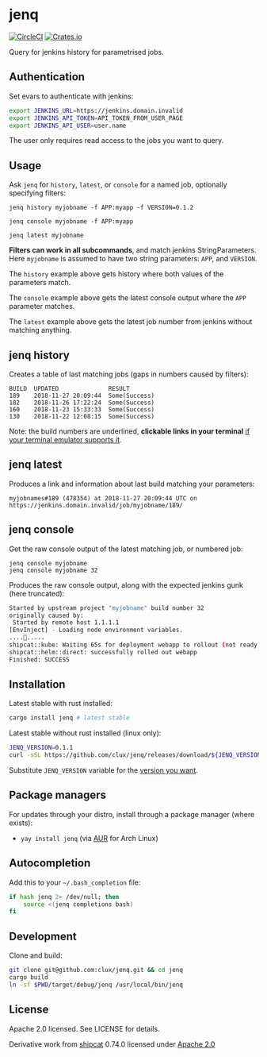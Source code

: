 # jenq
[![CircleCI](https://circleci.com/gh/clux/jenq.svg?style=shield)](https://circleci.com/gh/clux/jenq)
[![Crates.io](https://img.shields.io/crates/v/jenq.svg)](https://crates.io/crates/jenq)

Query for jenkins history for parametrised jobs.

## Authentication
Set evars to authenticate with jenkins:

```sh
export JENKINS_URL=https://jenkins.domain.invalid
export JENKINS_API_TOKEN=API_TOKEN_FROM_USER_PAGE
export JENKINS_API_USER=user.name
```

The user only requires read access to the jobs you want to query.

## Usage
Ask `jenq` for `history`, `latest`, or `console` for a named job, optionally specifying filters:

```
jenq history myjobname -f APP:myapp -f VERSION=0.1.2
```

```
jenq console myjobname -f APP:myapp
```

```
jenq latest myjobname
```

**Filters can work in all subcommands**, and match jenkins StringParameters. Here `myjobname` is assumed to have two string parameters: `APP`, and `VERSION`.

The `history` example above gets history where both values of the parameters match.

The `console` example above gets the latest console output where the `APP` parameter matches.

The `latest` example above gets the latest job number from jenkins without matching anything.


## jenq history
Creates a table of last matching jobs (gaps in numbers caused by filters):

```
BUILD  UPDATED              RESULT
189    2018-11-27 20:09:44  Some(Success)
182    2018-11-26 17:22:24  Some(Success)
160    2018-11-23 15:33:33  Some(Success)
130    2018-11-22 12:08:15  Some(Success)
```


Note: the build numbers are underlined, **clickable links in your terminal** [if your terminal emulator supports it](https://gist.github.com/egmontkob/eb114294efbcd5adb1944c9f3cb5feda).

## jenq latest
Produces a link and information about last build matching your parameters:

```
myjobnames#189 (478354) at 2018-11-27 20:09:44 UTC on https://jenkins.domain.invalid/job/myjobname/189/
```

## jenq console
Get the raw console output of the latest matching job, or numbered job:

```
jenq console myjobname
jenq console myjobname 32
```

Produces the raw console output, along with the expected jenkins gunk (here truncated):

```sh
Started by upstream project "myjobname" build number 32
originally caused by:
 Started by remote host 1.1.1.1
[EnvInject] - Loading node environment variables.
....🐘.....
shipcat::kube: Waiting 65s for deployment webapp to rollout (not ready yet)
shipcat::helm::direct: successfully rolled out webapp
Finished: SUCCESS
```

## Installation
Latest stable with rust installed:

```sh
cargo install jenq # latest stable
```

Latest stable without rust installed (linux only):

```sh
JENQ_VERSION=0.1.1
curl -sSL https://github.com/clux/jenq/releases/download/${JENQ_VERSION}/jenq.x86_64-unknown-linux-musl.tar.gz | tar xz -C /usr/local
```

Substitute `JENQ_VERSION` variable for the [version you want](https://github.com/clux/jenq/releases).

## Package managers
For updates through your distro, install through a package manager (where exists):

- `yay install jenq` (via [AUR](https://aur.archlinux.org/packages/jenq/) for Arch Linux)

## Autocompletion
Add this to your `~/.bash_completion` file:

```sh
if hash jenq 2> /dev/null; then
    source <(jenq completions bash)
fi
```

## Development
Clone and build:

```sh
git clone git@github.com:clux/jenq.git && cd jenq
cargo build
ln -sf $PWD/target/debug/jenq /usr/local/bin/jenq
```

## License
Apache 2.0 licensed. See LICENSE for details.

Derivative work from [shipcat](https://github.com/Babylonpartners/shipcat) 0.74.0 licensed under [Apache 2.0](https://github.com/Babylonpartners/shipcat/blob/master/LICENSE)
